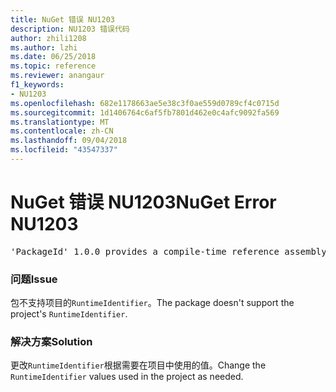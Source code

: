 ```yaml
---
title: NuGet 错误 NU1203
description: NU1203 错误代码
author: zhili1208
ms.author: lzhi
ms.date: 06/25/2018
ms.topic: reference
ms.reviewer: anangaur
f1_keywords:
- NU1203
ms.openlocfilehash: 682e1178663ae5e38c3f0ae559d0789cf4c0715d
ms.sourcegitcommit: 1d1406764c6af5fb7801d462e0c4afc9092fa569
ms.translationtype: MT
ms.contentlocale: zh-CN
ms.lasthandoff: 09/04/2018
ms.locfileid: "43547337"
---
```

# <a name="nuget-error-nu1203"></a><span data-ttu-id="060d5-103">NuGet 错误 NU1203</span><span class="sxs-lookup"><span data-stu-id="060d5-103">NuGet Error NU1203</span></span>

<pre>'PackageId' 1.0.0 provides a compile-time reference assembly for 'Foo.dll' on 'TargetFramework', but there is no compatible run-time assembly.</pre>

### <a name="issue"></a><span data-ttu-id="060d5-104">问题</span><span class="sxs-lookup"><span data-stu-id="060d5-104">Issue</span></span>
<span data-ttu-id="060d5-105">包不支持项目的`RuntimeIdentifier`。</span><span class="sxs-lookup"><span data-stu-id="060d5-105">The package doesn't support the project's `RuntimeIdentifier`.</span></span> 

### <a name="solution"></a><span data-ttu-id="060d5-106">解决方案</span><span class="sxs-lookup"><span data-stu-id="060d5-106">Solution</span></span>
<span data-ttu-id="060d5-107">更改`RuntimeIdentifier`根据需要在项目中使用的值。</span><span class="sxs-lookup"><span data-stu-id="060d5-107">Change the `RuntimeIdentifier` values used in the project as needed.</span></span>